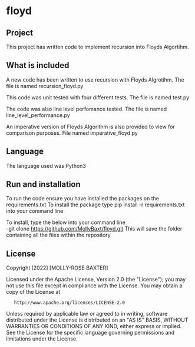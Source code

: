 # floyd
## Project
This project has written code to implement recursion into Floyds Algortihm. 
## What is included
A new code has been written to use recursion with Floyds Algrotihm. The file is named recursion_floyd.py

This code was unit tested with four different tests. The file is named test.py

The code was also line level perfomance tested. The file is named line_level_performance.py

An imperative version of Floyds Algorithm is also provided to view for comparison purposes. File named imperative_floyd.py

## Language
The language used was Python3
## Run and installation
To run the code ensure you have installed the packages on the requirements.txt
To install the package type    pip install -r requirements.txt into your command line

To install, type the below into your command line      
-git clone https://github.com/MollyBaxt/floyd.git
This will save the folder containing all the files within the repository 

## License
Copyright [2022] [MOLLY-ROSE BAXTER]

   Licensed under the Apache License, Version 2.0 (the "License");
   you may not use this file except in compliance with the License.
   You may obtain a copy of the License at

       http://www.apache.org/licenses/LICENSE-2.0

   Unless required by applicable law or agreed to in writing, software
   distributed under the License is distributed on an "AS IS" BASIS,
   WITHOUT WARRANTIES OR CONDITIONS OF ANY KIND, either express or implied.
   See the License for the specific language governing permissions and
   limitations under the License.

